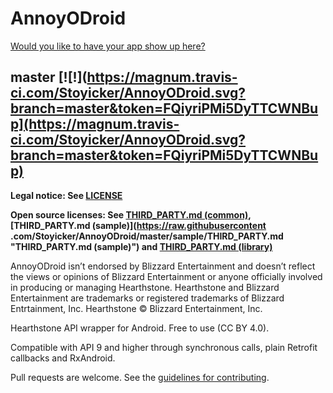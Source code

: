 AnnoyODroid
===========
[Would you like to have your app show up here?](https://github.com/Stoyicker/AnnoyODroid/issues/new?body=Please%20add%20the%20highlight-request%20label%20to%20this%20issue%20and%20assign%20it%20to%20Stoyicker.%0A%0ALink:%20{Link%20to%20(one%20of,%20in%20order%20of%20preference)%20Google%20Play,%20Amazon%20Appstore%20for%20Android,%20F-Droid,%20Aptoide,%20source%20code%3E}%20%0AImage:%20{Link%20to%20a%20512x512%20PNG%20image%20representing%20your%20app}&title=App%20highlight%20request:%20{your_app_name} "Request app highlight issue template")

master [![!](https://magnum.travis-ci.com/Stoyicker/AnnoyODroid.svg?branch=master&token=FQiyriPMi5DyTTCWNBup](https://magnum.travis-ci.com/Stoyicker/AnnoyODroid.svg?branch=master&token=FQiyriPMi5DyTTCWNBup)
------
**Legal notice: See [LICENSE](https://raw.githubusercontent.com/Stoyicker/AnnoyODroid/master/LICENSE "LICENSE")**

**Open source licenses: See [THIRD_PARTY.md (common)](https://github.com/Stoyicker/AnnoyODroid/blob/master/sample/THIRD_PARTY.md "THIRD_PARTY.md (common)"), [THIRD_PARTY.md (sample)](https://raw.githubusercontent
.com/Stoyicker/AnnoyODroid/master/sample/THIRD_PARTY.md "THIRD_PARTY.md (sample)") and [THIRD_PARTY.md (library)](https://github.com/Stoyicker/AnnoyODroid/blob/master/library/THIRD_PARTY.md "THIRD_PARTY.md (library)")**

AnnoyODroid isn’t endorsed by Blizzard Entertainment and doesn’t reflect the views or opinions of Blizzard Entertainment or anyone officially involved in producing or managing Hearthstone. Hearthstone and Blizzard Entertainment are trademarks or registered trademarks of Blizzard Entrtainment, Inc. Hearthstone © Blizzard Entertainment, Inc.

Hearthstone API wrapper for Android. Free to use (CC BY 4.0).

Compatible with API 9 and higher through synchronous calls, plain Retrofit callbacks and RxAndroid.

Pull requests are welcome. See the [guidelines for contributing](https://github.com/Stoyicker/AnnoyODroid/blob/master/CONTRIBUTING.md "CONTRIBUTING.md").
